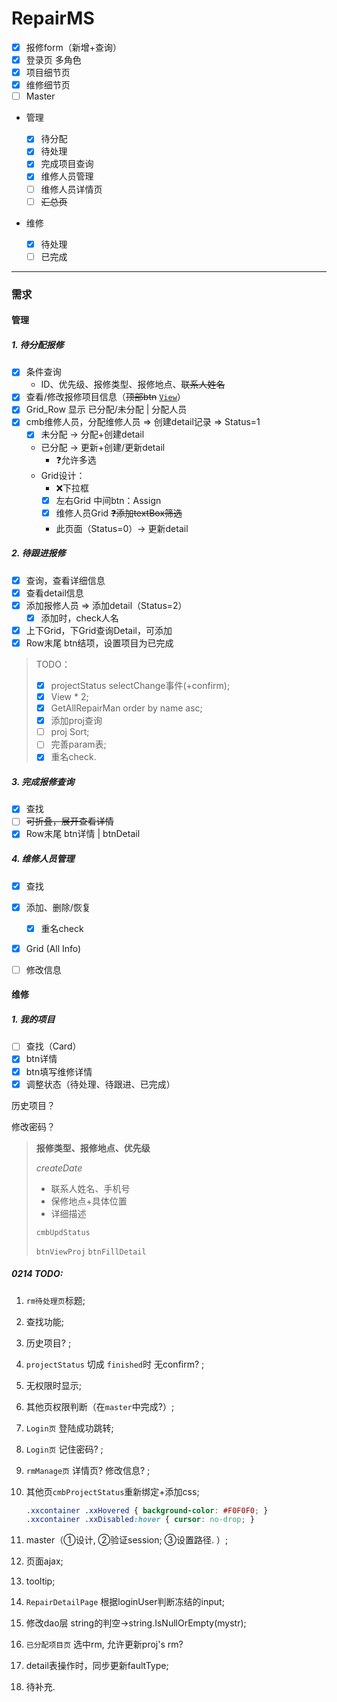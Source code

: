# RepairMS

- [x] 报修form（新增+查询）
- [x] 登录页 多角色
- [x] 项目细节页
- [x] 维修细节页
- [ ] Master
- 管理

  - [x] 待分配
  - [x] 待处理
  - [x] 完成项目查询
  - [x] 维修人员管理
  - [ ] 维修人员详情页
  - [ ] ~~汇总页~~
- 维修

  - [x] 待处理
  - [ ] 已完成

---

### 需求

#### 管理

##### 1. 待分配报修

  - [x] 条件查询
      * ID、优先级、报修类型、报修地点、~~联系人姓名~~
  - [x] 查看/修改报修项目信息（~~顶部btn~~ <u>`View`</u>）
  - [x] Grid_Row 显示 已分配/未分配 | 分配人员
  - [x] cmb维修人员，分配维修人员 => 创建detail记录 => Status=1
      - [x]  未分配 → 分配+创建detail
      - 已分配 → 更新+创建/更新detail
        -  ❓允许多选
      -  Grid设计：
         -  ❌下拉框
         - [x]  左右Grid 中间btn：Assign
         - [x]  维修人员Grid ~~❓添加textBox筛选~~
         -  此页面（Status=0）→ 更新detail

##### 2. 待跟进报修

  - [x] 查询，查看详细信息
  - [x] 查看detail信息
  - [x] 添加报修人员 => 添加detail（Status=2）
    * [x] 添加时，check人名
  - [x] 上下Grid，下Grid查询Detail，可添加
  - [x] Row末尾 btn结项，设置项目为已完成

> TODO： 
>
> - [x] projectStatus selectChange事件(+confirm); 
> - [x] View * 2; 
> - [x] GetAllRepairMan order by name asc; 
> - [x] 添加proj查询
> - [ ] proj Sort; 
> - [ ] 完善param表;
> - [x] 重名check.

##### 3. 完成报修查询

- [x] 查找
- [ ] ~~可折叠，展开查看详情~~
- [x] Row末尾 btn详情 | btnDetail

##### 4. 维修人员管理

- [x] 查找
- [x] 添加、删除/恢复
  - [x] 重名check
- [x] Grid (All Info)
- [ ] 修改信息



#### 维修

##### 1. 我的项目

- [ ] 查找（Card）
- [x] btn详情
- [x] btn填写维修详情
- [x] 调整状态（待处理、待跟进、已完成）

历史项目？

修改密码？

> **报修类型、报修地点、优先级**
>
> *createDate*
>
> * 联系人姓名、手机号
> * 保修地点+具体位置
> * 详细描述
>
> `cmbUpdStatus`
>
> `btnViewProj` `btnFillDetail`



##### 0214 TODO:

1. `rm待处理页`标题;

2. 查找功能;

3. 历史项目? ;

4. `projectStatus` 切成 `finished`时 无confirm? ;

5. 无权限时显示;

6. 其他页权限判断（在`master`中完成?）;

7. `Login页` 登陆成功跳转;

8. `Login页` 记住密码? ;

9. `rmManage页` 详情页? 修改信息? ;

10. 其他页`cmbProjectStatus`重新绑定+添加css;

    ```css
    .xxcontainer .xxHovered { background-color: #F0F0F0; }
    .xxcontainer .xxDisabled:hover { cursor: no-drop; }
    ```


11. master（①设计, ②验证session; ③设置路径. ）;
12. 页面ajax;
13. tooltip;
14. `RepairDetailPage` 根据loginUser判断冻结的input;
15. 修改dao层 string的判空->string.IsNullOrEmpty(mystr);
16. `已分配项目页` 选中rm, 允许更新proj's rm?
17. detail表操作时，同步更新faultType;
18. 待补充.

